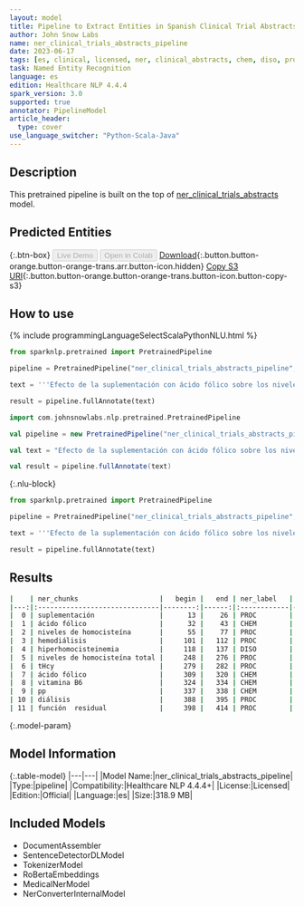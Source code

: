 ```yaml
---
layout: model
title: Pipeline to Extract Entities in Spanish Clinical Trial Abstracts
author: John Snow Labs
name: ner_clinical_trials_abstracts_pipeline
date: 2023-06-17
tags: [es, clinical, licensed, ner, clinical_abstracts, chem, diso, proc]
task: Named Entity Recognition
language: es
edition: Healthcare NLP 4.4.4
spark_version: 3.0
supported: true
annotator: PipelineModel
article_header:
  type: cover
use_language_switcher: "Python-Scala-Java"
---
```


## Description

This pretrained pipeline is built on the top of [ner_clinical_trials_abstracts](https://nlp.johnsnowlabs.com/2022/08/12/ner_clinical_trials_abstracts_es_3_0.html) model.

## Predicted Entities



{:.btn-box}
<button class="button button-orange" disabled>Live Demo</button>
<button class="button button-orange" disabled>Open in Colab</button>
[Download](https://s3.amazonaws.com/auxdata.johnsnowlabs.com/clinical/models/ner_clinical_trials_abstracts_pipeline_es_4.4.4_3.0_1686993729676.zip){:.button.button-orange.button-orange-trans.arr.button-icon.hidden}
[Copy S3 URI](s3://auxdata.johnsnowlabs.com/clinical/models/ner_clinical_trials_abstracts_pipeline_es_4.4.4_3.0_1686993729676.zip){:.button.button-orange.button-orange-trans.button-icon.button-copy-s3}

## How to use


<div class="tabs-box" markdown="1">
{% include programmingLanguageSelectScalaPythonNLU.html %}

```python
from sparknlp.pretrained import PretrainedPipeline

pipeline = PretrainedPipeline("ner_clinical_trials_abstracts_pipeline", "es", "clinical/models")

text = '''Efecto de la suplementación con ácido fólico sobre los niveles de homocisteína total en pacientes en hemodiálisis. La hiperhomocisteinemia es un marcador de riesgo independiente de morbimortalidad cardiovascular. Hemos prospectivamente reducir los niveles de homocisteína total (tHcy) mediante suplemento con ácido fólico y vitamina B6 (pp), valorando su posible correlación con dosis de diálisis, función  residual y parámetros nutricionales.'''

result = pipeline.fullAnnotate(text)
```
```scala
import com.johnsnowlabs.nlp.pretrained.PretrainedPipeline

val pipeline = new PretrainedPipeline("ner_clinical_trials_abstracts_pipeline", "es", "clinical/models")

val text = "Efecto de la suplementación con ácido fólico sobre los niveles de homocisteína total en pacientes en hemodiálisis. La hiperhomocisteinemia es un marcador de riesgo independiente de morbimortalidad cardiovascular. Hemos prospectivamente reducir los niveles de homocisteína total (tHcy) mediante suplemento con ácido fólico y vitamina B6 (pp), valorando su posible correlación con dosis de diálisis, función  residual y parámetros nutricionales."

val result = pipeline.fullAnnotate(text)
```

{:.nlu-block}
```python
from sparknlp.pretrained import PretrainedPipeline

pipeline = PretrainedPipeline("ner_clinical_trials_abstracts_pipeline", "es", "clinical/models")

text = '''Efecto de la suplementación con ácido fólico sobre los niveles de homocisteína total en pacientes en hemodiálisis. La hiperhomocisteinemia es un marcador de riesgo independiente de morbimortalidad cardiovascular. Hemos prospectivamente reducir los niveles de homocisteína total (tHcy) mediante suplemento con ácido fólico y vitamina B6 (pp), valorando su posible correlación con dosis de diálisis, función  residual y parámetros nutricionales.'''

result = pipeline.fullAnnotate(text)
```
</div>

## Results

```bash
|    | ner_chunks                    |   begin |   end | ner_label   |   confidence |
|---:|:------------------------------|--------:|------:|:------------|-------------:|
|  0 | suplementación                |      13 |    26 | PROC        |     0.9987   |
|  1 | ácido fólico                  |      32 |    43 | CHEM        |     0.8828   |
|  2 | niveles de homocisteína       |      55 |    77 | PROC        |     0.584633 |
|  3 | hemodiálisis                  |     101 |   112 | PROC        |     0.9998   |
|  4 | hiperhomocisteinemia          |     118 |   137 | DISO        |     0.9977   |
|  5 | niveles de homocisteína total |     248 |   276 | PROC        |     0.604225 |
|  6 | tHcy                          |     279 |   282 | PROC        |     0.9699   |
|  7 | ácido fólico                  |     309 |   320 | CHEM        |     0.90385  |
|  8 | vitamina B6                   |     324 |   334 | CHEM        |     0.9748   |
|  9 | pp                            |     337 |   338 | CHEM        |     0.96     |
| 10 | diálisis                      |     388 |   395 | PROC        |     0.9982   |
| 11 | función  residual             |     398 |   414 | PROC        |     0.73045  |
```

{:.model-param}
## Model Information

{:.table-model}
|---|---|
|Model Name:|ner_clinical_trials_abstracts_pipeline|
|Type:|pipeline|
|Compatibility:|Healthcare NLP 4.4.4+|
|License:|Licensed|
|Edition:|Official|
|Language:|es|
|Size:|318.9 MB|

## Included Models

- DocumentAssembler
- SentenceDetectorDLModel
- TokenizerModel
- RoBertaEmbeddings
- MedicalNerModel
- NerConverterInternalModel